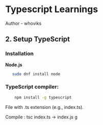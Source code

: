 # Typescript Learnings

Author - whoviks

## 2. Setup TypeScript

### Installation

<b>Node.js</b>

```bash
   sudo dnf install node
```

### TypeScript compiler:

```bash
    npm install -g typescript
```

File with .ts extension (e.g., index.ts).

Compile : tsc index.ts → index.js g

